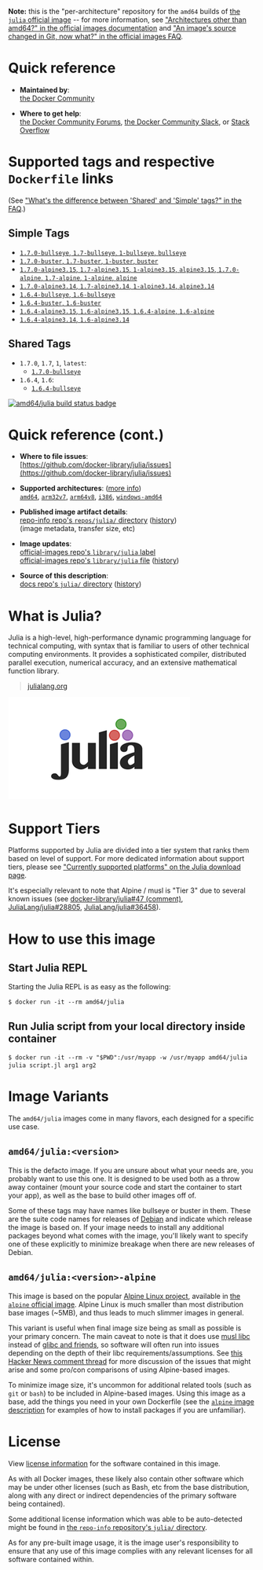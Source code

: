 <!--

********************************************************************************

WARNING:

    DO NOT EDIT "julia/README.md"

    IT IS AUTO-GENERATED

    (from the other files in "julia/" combined with a set of templates)

********************************************************************************

-->

**Note:** this is the "per-architecture" repository for the `amd64` builds of [the `julia` official image](https://hub.docker.com/_/julia) -- for more information, see ["Architectures other than amd64?" in the official images documentation](https://github.com/docker-library/official-images#architectures-other-than-amd64) and ["An image's source changed in Git, now what?" in the official images FAQ](https://github.com/docker-library/faq#an-images-source-changed-in-git-now-what).

# Quick reference

-	**Maintained by**:  
	[the Docker Community](https://github.com/docker-library/julia)

-	**Where to get help**:  
	[the Docker Community Forums](https://forums.docker.com/), [the Docker Community Slack](https://dockr.ly/slack), or [Stack Overflow](https://stackoverflow.com/search?tab=newest&q=docker)

# Supported tags and respective `Dockerfile` links

(See ["What's the difference between 'Shared' and 'Simple' tags?" in the FAQ](https://github.com/docker-library/faq#whats-the-difference-between-shared-and-simple-tags).)

## Simple Tags

-	[`1.7.0-bullseye`, `1.7-bullseye`, `1-bullseye`, `bullseye`](https://github.com/docker-library/julia/blob/9c3bc606c8a83c7f65fb6ddf2b541be25785d9f4/1.7/bullseye/Dockerfile)
-	[`1.7.0-buster`, `1.7-buster`, `1-buster`, `buster`](https://github.com/docker-library/julia/blob/9c3bc606c8a83c7f65fb6ddf2b541be25785d9f4/1.7/buster/Dockerfile)
-	[`1.7.0-alpine3.15`, `1.7-alpine3.15`, `1-alpine3.15`, `alpine3.15`, `1.7.0-alpine`, `1.7-alpine`, `1-alpine`, `alpine`](https://github.com/docker-library/julia/blob/9c3bc606c8a83c7f65fb6ddf2b541be25785d9f4/1.7/alpine3.15/Dockerfile)
-	[`1.7.0-alpine3.14`, `1.7-alpine3.14`, `1-alpine3.14`, `alpine3.14`](https://github.com/docker-library/julia/blob/9c3bc606c8a83c7f65fb6ddf2b541be25785d9f4/1.7/alpine3.14/Dockerfile)
-	[`1.6.4-bullseye`, `1.6-bullseye`](https://github.com/docker-library/julia/blob/cae81400f46e35f5dd2dca71b7ef49b400ded3b1/1.6/bullseye/Dockerfile)
-	[`1.6.4-buster`, `1.6-buster`](https://github.com/docker-library/julia/blob/cae81400f46e35f5dd2dca71b7ef49b400ded3b1/1.6/buster/Dockerfile)
-	[`1.6.4-alpine3.15`, `1.6-alpine3.15`, `1.6.4-alpine`, `1.6-alpine`](https://github.com/docker-library/julia/blob/cae81400f46e35f5dd2dca71b7ef49b400ded3b1/1.6/alpine3.15/Dockerfile)
-	[`1.6.4-alpine3.14`, `1.6-alpine3.14`](https://github.com/docker-library/julia/blob/cae81400f46e35f5dd2dca71b7ef49b400ded3b1/1.6/alpine3.14/Dockerfile)

## Shared Tags

-	`1.7.0`, `1.7`, `1`, `latest`:
	-	[`1.7.0-bullseye`](https://github.com/docker-library/julia/blob/9c3bc606c8a83c7f65fb6ddf2b541be25785d9f4/1.7/bullseye/Dockerfile)
-	`1.6.4`, `1.6`:
	-	[`1.6.4-bullseye`](https://github.com/docker-library/julia/blob/cae81400f46e35f5dd2dca71b7ef49b400ded3b1/1.6/bullseye/Dockerfile)

[![amd64/julia build status badge](https://img.shields.io/jenkins/s/https/doi-janky.infosiftr.net/job/multiarch/job/amd64/job/julia.svg?label=amd64/julia%20%20build%20job)](https://doi-janky.infosiftr.net/job/multiarch/job/amd64/job/julia/)

# Quick reference (cont.)

-	**Where to file issues**:  
	[https://github.com/docker-library/julia/issues](https://github.com/docker-library/julia/issues)

-	**Supported architectures**: ([more info](https://github.com/docker-library/official-images#architectures-other-than-amd64))  
	[`amd64`](https://hub.docker.com/r/amd64/julia/), [`arm32v7`](https://hub.docker.com/r/arm32v7/julia/), [`arm64v8`](https://hub.docker.com/r/arm64v8/julia/), [`i386`](https://hub.docker.com/r/i386/julia/), [`windows-amd64`](https://hub.docker.com/r/winamd64/julia/)

-	**Published image artifact details**:  
	[repo-info repo's `repos/julia/` directory](https://github.com/docker-library/repo-info/blob/master/repos/julia) ([history](https://github.com/docker-library/repo-info/commits/master/repos/julia))  
	(image metadata, transfer size, etc)

-	**Image updates**:  
	[official-images repo's `library/julia` label](https://github.com/docker-library/official-images/issues?q=label%3Alibrary%2Fjulia)  
	[official-images repo's `library/julia` file](https://github.com/docker-library/official-images/blob/master/library/julia) ([history](https://github.com/docker-library/official-images/commits/master/library/julia))

-	**Source of this description**:  
	[docs repo's `julia/` directory](https://github.com/docker-library/docs/tree/master/julia) ([history](https://github.com/docker-library/docs/commits/master/julia))

# What is Julia?

Julia is a high-level, high-performance dynamic programming language for technical computing, with syntax that is familiar to users of other technical computing environments. It provides a sophisticated compiler, distributed parallel execution, numerical accuracy, and an extensive mathematical function library.

> [julialang.org](http://julialang.org/)

![logo](https://raw.githubusercontent.com/docker-library/docs/520519ad7db3ea9fd5d3590e836c839a0ffd6f19/julia/logo.png)

# Support Tiers

Platforms supported by Julia are divided into a tier system that ranks them based on level of support. For more dedicated information about support tiers, please see ["Currently supported platforms" on the Julia download page](https://julialang.org/downloads/#currently_supported_platforms).

It's especially relevant to note that Alpine / musl is "Tier 3" due to several known issues (see [docker-library/julia#47 (comment)](https://github.com/docker-library/julia/pull/47#issuecomment-652661869), [JuliaLang/julia#28805](https://github.com/JuliaLang/julia/issues/28805), [JuliaLang/julia#36458](https://github.com/JuliaLang/julia/issues/36458)).

# How to use this image

## Start Julia REPL

Starting the Julia REPL is as easy as the following:

```console
$ docker run -it --rm amd64/julia
```

## Run Julia script from your local directory inside container

```console
$ docker run -it --rm -v "$PWD":/usr/myapp -w /usr/myapp amd64/julia julia script.jl arg1 arg2
```

# Image Variants

The `amd64/julia` images come in many flavors, each designed for a specific use case.

## `amd64/julia:<version>`

This is the defacto image. If you are unsure about what your needs are, you probably want to use this one. It is designed to be used both as a throw away container (mount your source code and start the container to start your app), as well as the base to build other images off of.

Some of these tags may have names like bullseye or buster in them. These are the suite code names for releases of [Debian](https://wiki.debian.org/DebianReleases) and indicate which release the image is based on. If your image needs to install any additional packages beyond what comes with the image, you'll likely want to specify one of these explicitly to minimize breakage when there are new releases of Debian.

## `amd64/julia:<version>-alpine`

This image is based on the popular [Alpine Linux project](https://alpinelinux.org), available in [the `alpine` official image](https://hub.docker.com/_/alpine). Alpine Linux is much smaller than most distribution base images (~5MB), and thus leads to much slimmer images in general.

This variant is useful when final image size being as small as possible is your primary concern. The main caveat to note is that it does use [musl libc](https://musl.libc.org) instead of [glibc and friends](https://www.etalabs.net/compare_libcs.html), so software will often run into issues depending on the depth of their libc requirements/assumptions. See [this Hacker News comment thread](https://news.ycombinator.com/item?id=10782897) for more discussion of the issues that might arise and some pro/con comparisons of using Alpine-based images.

To minimize image size, it's uncommon for additional related tools (such as `git` or `bash`) to be included in Alpine-based images. Using this image as a base, add the things you need in your own Dockerfile (see the [`alpine` image description](https://hub.docker.com/_/alpine/) for examples of how to install packages if you are unfamiliar).

# License

View [license information](http://julialang.org/) for the software contained in this image.

As with all Docker images, these likely also contain other software which may be under other licenses (such as Bash, etc from the base distribution, along with any direct or indirect dependencies of the primary software being contained).

Some additional license information which was able to be auto-detected might be found in [the `repo-info` repository's `julia/` directory](https://github.com/docker-library/repo-info/tree/master/repos/julia).

As for any pre-built image usage, it is the image user's responsibility to ensure that any use of this image complies with any relevant licenses for all software contained within.
